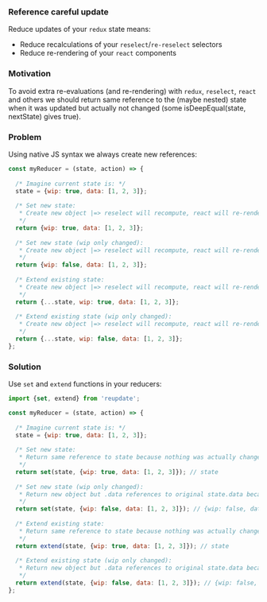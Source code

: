 ### Reference careful update

Reduce updates of your `redux` state means:
* Reduce recalculations of your `reselect`/`re-reselect` selectors
* Reduce re-rendering of your `react` components

### Motivation

To avoid extra re-evaluations (and re-rendering) with `redux`, `reselect`, `react` and others we should return same reference to the (maybe nested) state when it was updated but actually not changed (some isDeepEqual(state, nextState) gives true).

### Problem

Using native JS syntax we always create new references:  
```javascript
const myReducer = (state, action) => {
  
  /* Imagine current state is: */
  state = {wip: true, data: [1, 2, 3]};
  
  /* Set new state: 
   * Create new object |=> reselect will recompute, react will re-render 
   */
  return {wip: true, data: [1, 2, 3]};
  
  /* Set new state (wip only changed): 
   * Create new object |=> reselect will recompute, react will re-render 
   */
  return {wip: false, data: [1, 2, 3]};    
  
  /* Extend existing state: 
   * Create new object |=> reselect will recompute, react will re-render 
   */
  return {...state, wip: true, data: [1, 2, 3]};
  
  /* Extend existing state (wip only changed): 
   * Create new object |=> reselect will recompute, react will re-render 
   */
  return {...state, wip: false, data: [1, 2, 3]};
};
``` 

### Solution

Use `set` and `extend` functions in your reducers:

```javascript
import {set, extend} from 'reupdate';

const myReducer = (state, action) => {
  
  /* Imagine current state is: */
  state = {wip: true, data: [1, 2, 3]};
  
  /* Set new state: 
   * Return same reference to state because nothing was actually changed 
   */
  return set(state, {wip: true, data: [1, 2, 3]}); // state   
  
  /* Set new state (wip only changed): 
   * Return new object but .data references to original state.data because it not actually changed 
   */
  return set(state, {wip: false, data: [1, 2, 3]}); // {wip: false, data: state.data}  
  
  /* Extend existing state: 
   * Return same reference to state because nothing was actually changed 
   */
  return extend(state, {wip: true, data: [1, 2, 3]}); // state
  
  /* Extend existing state (wip only changed): 
   * Return new object but .data references to original state.data because it not actually changed 
   */
  return extend(state, {wip: false, data: [1, 2, 3]}); // {wip: false, data: state.data}
};
``` 